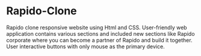 # Rapido-Clone
Rapido clone responsive website using Html and CSS. User-friendly web application contains various sections and included new sections like Rapido corporate where you can become a partner of Rapido and build it together. User interactive buttons with only mouse as the primary device.

